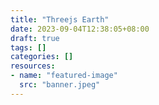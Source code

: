 ```yaml
---
title: "Threejs Earth"
date: 2023-09-04T12:38:05+08:00
draft: true
tags: []
categories: []
resources:
- name: "featured-image"
  src: "banner.jpeg"
---
```


